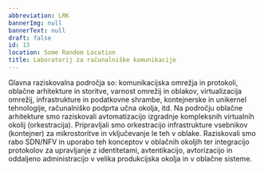 ```yaml
---
abbreviation: LRK
bannerImg: null
bannerText: null
draft: false
id: 13
location: Some Random Location
title: Laboratorij za računalniške komunikacije
---
```


Glavna raziskovalna področja so: komunikacijska omrežja in protokoli, oblačne arhitekture in storitve, varnost omrežij in oblakov, virtualizacija omrežij, infrastrukture in podatkovne shrambe, kontejnerske in unikernel tehnologije, računalniško podprta učna okolja, itd. Na področju oblačne arhitekture smo raziskovali avtomatizacijo izgradnje kompleksnih virtualnih okolij (orkestracija). Pripravljali smo orkestracijo infrastrukture vsebnikov (kontejner) za mikrostoritve in vključevanje le teh v oblake. Raziskovali smo rabo SDN/NFV in uporabo teh konceptov v oblačnih okoljih ter integracijo protokolov za upravljanje z identitetami, avtentikacijo, avtorizacijo in oddaljeno administracijo v velika produkcijska okolja in v oblačne sisteme.